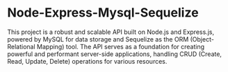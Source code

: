 # Node-Express-Mysql-Sequelize
 This project is a robust and scalable API built on Node.js and Express.js, powered by MySQL for data storage and Sequelize as the ORM (Object-Relational Mapping) tool. The API serves as a foundation for creating powerful and performant server-side applications, handling CRUD (Create, Read, Update, Delete) operations for various resources.
